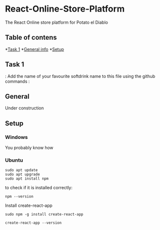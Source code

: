 # React-Online-Store-Platform
The React Online store platform for Potato el Diablo

## Table of contens
*[Task 1](#Task-1)
*[General info](#general)
*[Setup](#setup)
## Task 1
: Add the name of your favourite softdrink name to this file using the github commands :

## General
Under construction


## Setup
### Windows
You probably know how 

### Ubuntu
```
sudo apt update
sudo apt upgrade
sudo apt install npm

```
to check if it is installed correctly:
```
npm --version
```
Install create-react-app

```
sudo npm -g install create-react-app

create-react-app --version
```
